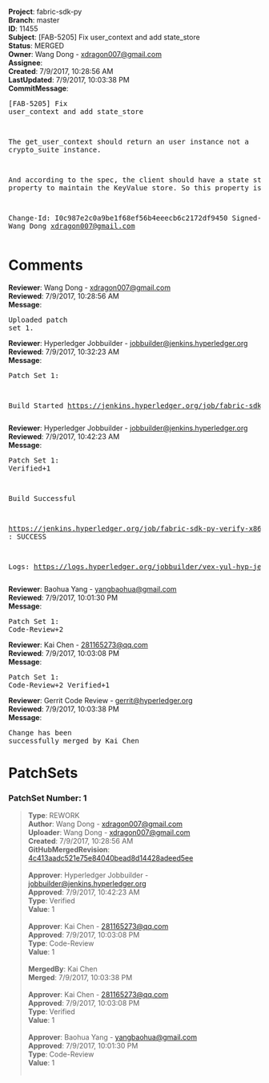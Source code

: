 <strong>Project</strong>: fabric-sdk-py<br><strong>Branch</strong>: master<br><strong>ID</strong>: 11455<br><strong>Subject</strong>: [FAB-5205] Fix user_context and add state_store<br><strong>Status</strong>: MERGED<br><strong>Owner</strong>: Wang Dong - xdragon007@gmail.com<br><strong>Assignee</strong>:<br><strong>Created</strong>: 7/9/2017, 10:28:56 AM<br><strong>LastUpdated</strong>: 7/9/2017, 10:03:38 PM<br><strong>CommitMessage</strong>:<br><pre>[FAB-5205] Fix user_context and add state_store

The get_user_context should return an user instance not a
crypto_suite instance.

And according to the spec, the client should have a state store
property to maintain the KeyValue store. So this property is
added.

Change-Id: I0c987e2c0a9be1f68ef56b4eeecb6c2172df9450
Signed-off-by: Wang Dong <xdragon007@gmail.com>
</pre><h1>Comments</h1><strong>Reviewer</strong>: Wang Dong - xdragon007@gmail.com<br><strong>Reviewed</strong>: 7/9/2017, 10:28:56 AM<br><strong>Message</strong>: <pre>Uploaded patch set 1.</pre><strong>Reviewer</strong>: Hyperledger Jobbuilder - jobbuilder@jenkins.hyperledger.org<br><strong>Reviewed</strong>: 7/9/2017, 10:32:23 AM<br><strong>Message</strong>: <pre>Patch Set 1:

Build Started https://jenkins.hyperledger.org/job/fabric-sdk-py-verify-x86_64/194/</pre><strong>Reviewer</strong>: Hyperledger Jobbuilder - jobbuilder@jenkins.hyperledger.org<br><strong>Reviewed</strong>: 7/9/2017, 10:42:23 AM<br><strong>Message</strong>: <pre>Patch Set 1: Verified+1

Build Successful 

https://jenkins.hyperledger.org/job/fabric-sdk-py-verify-x86_64/194/ : SUCCESS

Logs: https://logs.hyperledger.org/jobbuilder/vex-yul-hyp-jenkins-1/fabric-sdk-py-verify-x86_64/194</pre><strong>Reviewer</strong>: Baohua Yang - yangbaohua@gmail.com<br><strong>Reviewed</strong>: 7/9/2017, 10:01:30 PM<br><strong>Message</strong>: <pre>Patch Set 1: Code-Review+2</pre><strong>Reviewer</strong>: Kai Chen - 281165273@qq.com<br><strong>Reviewed</strong>: 7/9/2017, 10:03:08 PM<br><strong>Message</strong>: <pre>Patch Set 1: Code-Review+2 Verified+1</pre><strong>Reviewer</strong>: Gerrit Code Review - gerrit@hyperledger.org<br><strong>Reviewed</strong>: 7/9/2017, 10:03:38 PM<br><strong>Message</strong>: <pre>Change has been successfully merged by Kai Chen</pre><h1>PatchSets</h1><h3>PatchSet Number: 1</h3><blockquote><strong>Type</strong>: REWORK<br><strong>Author</strong>: Wang Dong - xdragon007@gmail.com<br><strong>Uploader</strong>: Wang Dong - xdragon007@gmail.com<br><strong>Created</strong>: 7/9/2017, 10:28:56 AM<br><strong>GitHubMergedRevision</strong>: [4c413aadc521e75e84040bead8d14428adeed5ee](https://github.com/hyperledger-gerrit-archive/fabric-sdk-py/commit/4c413aadc521e75e84040bead8d14428adeed5ee)<br><br><strong>Approver</strong>: Hyperledger Jobbuilder - jobbuilder@jenkins.hyperledger.org<br><strong>Approved</strong>: 7/9/2017, 10:42:23 AM<br><strong>Type</strong>: Verified<br><strong>Value</strong>: 1<br><br><strong>Approver</strong>: Kai Chen - 281165273@qq.com<br><strong>Approved</strong>: 7/9/2017, 10:03:08 PM<br><strong>Type</strong>: Code-Review<br><strong>Value</strong>: 1<br><br><strong>MergedBy</strong>: Kai Chen<br><strong>Merged</strong>: 7/9/2017, 10:03:38 PM<br><br><strong>Approver</strong>: Kai Chen - 281165273@qq.com<br><strong>Approved</strong>: 7/9/2017, 10:03:08 PM<br><strong>Type</strong>: Verified<br><strong>Value</strong>: 1<br><br><strong>Approver</strong>: Baohua Yang - yangbaohua@gmail.com<br><strong>Approved</strong>: 7/9/2017, 10:01:30 PM<br><strong>Type</strong>: Code-Review<br><strong>Value</strong>: 1<br><br></blockquote>